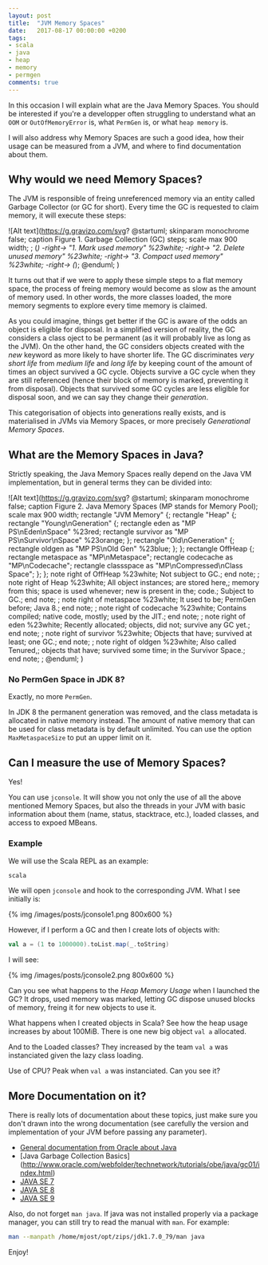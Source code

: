 ```yaml
---
layout: post
title:  "JVM Memory Spaces"
date:   2017-08-17 00:00:00 +0200
tags:
- scala
- java
- heap
- memory
- permgen
comments: true
---
```


In this occasion I will explain what are the Java Memory Spaces. You should be interested if you're a developper often struggling to understand what an `OOM` or `OutOfMemoryError` is, what `PermGen` is, or 
what `heap memory` is.

I will also address why Memory Spaces are such a good idea, how their usage can be measured from a JVM, and where to find documentation about them.

## Why would we need Memory Spaces? 

The JVM is responsible of freing unreferenced memory via an entity called Garbage Collector (or GC for short). Every time the GC is requested to claim memory, it will execute these steps:

![Alt text](https://g.gravizo.com/svg?
@startuml;
skinparam monochrome false;
caption Figure 1. Garbage Collection (GC) steps;
scale max 900 width;
;
(*) -right-> "1. Mark used memory" %23white;
-right-> "2. Delete unused memory" %23white;
-right-> "3. Compact used memory" %23white;
-right-> \(*\);
@enduml;
)


<!--more-->

It turns out that if we were to apply these simple steps to a flat memory space, the process of freing memory would become as slow as the amount of memory used. In other words, the more classes loaded, the more memory segments to explore every time memory is claimed.

As you could imagine, things get better if the GC is aware of the odds an object is eligible for disposal. In a simplified version of reality, the GC considers a class oject to be permanent (as it will probably live as long as the JVM). On the other hand, the GC considers objects created with the _new_ keyword as more likely to have shorter life. The GC discriminates _very short life_ from _medium life_ and _long life_ by keeping count of the amount of times an object survived a GC cycle. Objects survive a GC cycle when they are still referenced (hence their block of memory is marked, preventing it from disposal). Objects that survived some GC cycles are less eligible for disposal soon, and we can say they change their _generation_. 

This categorisation of objects into generations really exists, and is materialised in JVMs via Memory Spaces, or more precisely _Generational Memory Spaces_. 

## What are the Memory Spaces in Java?

Strictly speaking, the Java Memory Spaces really depend on the Java VM implementation, but in general terms they can be divided into: 

![Alt text](https://g.gravizo.com/svg?
@startuml;
skinparam monochrome false;
caption Figure 2. Java Memory Spaces (MP stands for Memory Pool);
scale max 900 width;
rectangle "JVM Memory" {;
  rectangle "Heap" {;
    rectangle "Young\\nGeneration" {;
      rectangle eden as "MP PS\\nEden\\nSpace" %23red;
      rectangle survivor as "MP PS\\nSurvivor\\nSpace" %23orange;
    };
    rectangle "Old\\nGeneration" {;
      rectangle oldgen as "MP PS\\nOld Gen" %23blue;
    };
  };
  rectangle OffHeap {;
    rectangle metaspace as "MP\\nMetaspace";
    rectangle codecache as "MP\\nCodecache";
    rectangle classspace as "MP\\nCompressed\\nClass Space";
  };
};
note right of OffHeap %23white;
  Not subject to GC.;
end note;
;
note right of Heap %23white;
  All object instances;
  are stored here,;
  memory from this;
  space is used whenever;
  new is present in the;
  code.;
  Subject to GC.;
end note;
;
note right of metaspace %23white;
  It used to be;
  PermGen before;
  Java 8.;
end note;
;
note right of codecache %23white;
  Contains compiled;
  native code, mostly;
  used by the JIT.;
end note;
;
note right of eden %23white;
   Recently allocated;
   objects, did not;
   survive any GC yet.;
end note;
;
note right of survivor %23white;
   Objects that have;
   survived at least;
   one GC.;
end note;
;
note right of oldgen %23white;
  Also called Tenured,;
  objects that have;
  survived some time;
  in the Survivor Space.;
end note;
;
@enduml;
)

### No PermGen Space in JDK 8? 

Exactly, no more `PermGen`. 

In JDK 8 the permanent generation was removed, and the class metadata is allocated in native memory instead. The amount of native memory that can be used for class metadata is by default unlimited. You can use the option `MaxMetaspaceSize` to put an upper limit on it.

## Can I measure the use of Memory Spaces?

Yes! 

You can use `jconsole`. It will show you not only the use of all the above mentioned Memory Spaces, but also the threads in your JVM with basic information about them (name, status, stacktrace, etc.), loaded classes, and access to expoed MBeans. 

### Example

We will use the Scala REPL as an example: 

```bash
scala
```

We will open `jconsole` and hook to the corresponding JVM. What I see initially is: 

{% img /images/posts/jconsole1.png 800x600 %}

However, if I perform a GC and then I create lots of objects with: 

```scala
val a = (1 to 1000000).toList.map(_.toString)
```

I will see:

{% img /images/posts/jconsole2.png 800x600 %}

Can you see what happens to the _Heap Memory Usage_ when I launched the GC? It drops, used memory was marked, letting GC dispose unused blocks of memory, freing it for new objects to use it.

What happens when I created objects in Scala? See how the heap usage increases by about 100MiB. There is one new big object `val a` allocated.

And to the Loaded classes? They increased by the team `val a` was instanciated given the lazy class loading. 

Use of CPU? Peak when `val a` was instanciated. Can you see it?

## More Documentation on it?

There is really lots of documentation about these topics, just make sure you don't drawn into the wrong documentation (see carefully the version and implementation of your JVM before passing any parameter). 

- [General documentation from Oracle about Java](http://docs.oracle.com/en/java/)
- [Java Garbage Collection Basics] (http://www.oracle.com/webfolder/technetwork/tutorials/obe/java/gc01/index.html)
- [JAVA SE 7](http://docs.oracle.com/javase/7/)
- [JAVA SE 8](http://docs.oracle.com/javase/8/)
- [JAVA SE 9](http://docs.oracle.com/javase/9/)

Also, do not forget `man java`. If java was not installed properly via a package manager, you can still try to read the manual with `man`. For example: 

```bash
man --manpath /home/mjost/opt/zips/jdk1.7.0_79/man java
```

Enjoy!
